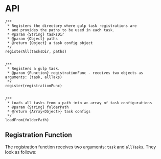 # API
```
/**
 * Registers the directory where gulp task registrations are
 * and provides the paths to be used in each task.
 * @param {String} tasksDir
 * @param {Object} paths
 * @return {Object} a task config object
 */
registerAll(tasksDir, paths)


/**
 * Registers a gulp task.
 * @param {Function} registrationFunc - receives two objects as arguments: (task, allTaks)
 */
register(registrationFunc)


/**
 * Loads all tasks from a path into an array of task configurations
 * @param {String} folderPath
 * @return {Array<Object>} task configs
 */
loadFrom(folderPath)
```

## Registration Function
The registration function receives two arguments: `task` and `allTasks`.
They look as follows:
<!-- TODO: add rest of documentation -->
